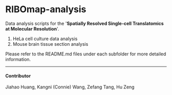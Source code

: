 # RIBOmap-analysis

Data analysis scripts for the '**Spatially Resolved Single-cell Translatomics at Molecular Resolution**'. 

1. HeLa cell culture data analysis
2. Mouse brain tissue section analysis

Please refer to the README.md files under each subfolder for more detailed information. 

***

#### Contributor

Jiahao Huang, Kangni (Connie) Wang, Zefang Tang, Hu Zeng
